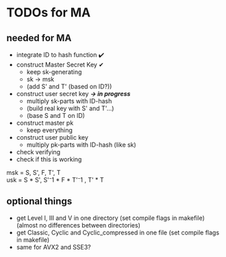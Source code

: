 # TODOs for MA

## needed for MA

- integrate ID to hash function ✔️
- construct Master Secret Key ✔
    - keep sk-generating
    - sk -> msk
    - (add S' and T' (based on ID?))
- construct user secret key _**-> in progress**_
    - multiply sk-parts with ID-hash
    - (build real key with S' and T'...)
    - (base S and T on ID)
- construct master pk
    - keep everything
- construct user public key
    - multiply pk-parts with ID-hash (like sk)
- check verifying
- check if this is working

msk = S, S', F, T', T   
usk = S * S', S'⁻1 * F * T'⁻1 , T' * T

## optional things

- get Level I, III and V in one directory (set compile flags in makefile) (almost no differences between directories)
- get Classic, Cyclic and Cyclic_compressed in one file (set compile flags in makefile)
- same for AVX2 and SSE3?